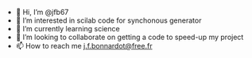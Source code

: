 - 👋 Hi, I’m @jfb67
- 👀 I’m interested in scilab code for synchonous generator
- 🌱 I’m currently learning science
- 💞️ I’m looking to collaborate on getting a code to speed-up my project
- 📫 How to reach me j.f.bonnardot@free.fr

<!---
jfb67/jfb67 is a ✨ special ✨ repository because its `README.md` (this file) appears on your GitHub profile.
You can click the Preview link to take a look at your changes.
--->
